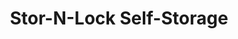 ---
title: "Stor-N-Lock Self-Storage"
url: /salt-lake-city/stor-n-lock-self-storage/
shop: storage rental
---